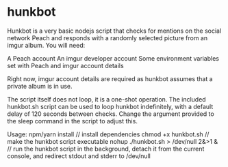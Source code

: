 # hunkbot
Hunkbot is a very basic nodejs script that checks for mentions on the social network Peach and responds with a randomly selected picture from an imgur album. You will need:

A Peach account
An imgur developer account
Some environment variables set with Peach and imgur account details

Right now, imgur account details are required as hunkbot assumes that a private album is in use.

The script itself does not loop, it is a one-shot operation. The included hunkbot.sh script can be used to loop hunkbot indefinitely, with a default delay of 120 seconds between checks. Change the argument provided to the sleep command in the script to adjust this.

Usage:
npm/yarn install // install dependencies
chmod +x hunkbot.sh // make the hunkbot script executable
nohup ./hunkbot.sh > /dev/null 2&>1 & // run the hunkbot script in the background, detach it from the current console, and redirect stdout and stderr to /dev/null
